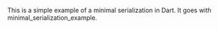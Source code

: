 This is a simple example of a minimal serialization in Dart. It goes with
minimal_serialization_example.
